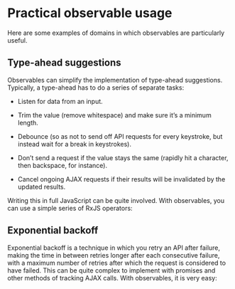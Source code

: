 # Practical observable usage

Here are some examples of domains in which observables are particularly useful.

## Type-ahead suggestions

Observables can simplify the implementation of type-ahead suggestions. Typically, a type-ahead has to do a series of separate tasks:

* Listen for data from an input.

* Trim the value (remove whitespace) and make sure it’s a minimum length.

* Debounce (so as not to send off API requests for every keystroke, but instead wait for a break in keystrokes).

* Don’t send a request if the value stays the same (rapidly hit a character, then backspace, for instance).

* Cancel ongoing AJAX requests if their results will be invalidated by the updated results.

Writing this in full JavaScript can be quite involved. With observables, you can use a simple series of RxJS operators:

<code-example path="practical-observable-usage/src/typeahead.ts" title="Typeahead"></code-example>

## Exponential backoff

Exponential backoff is a technique in which you retry an API after failure, making the time in between retries longer after each consecutive failure, with a maximum number of retries after which the request is considered to have failed. This can be quite complex to implement with promises and other methods of tracking AJAX calls. With observables, it is very easy:

<code-example path="practical-observable-usage/src/backoff.ts" title="Exponential backoff"></code-example>
